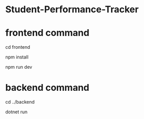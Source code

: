 # Student-Performance-Tracker

# frontend command
cd frontend

npm install

npm run dev


# backend command

cd ../backend

dotnet run
